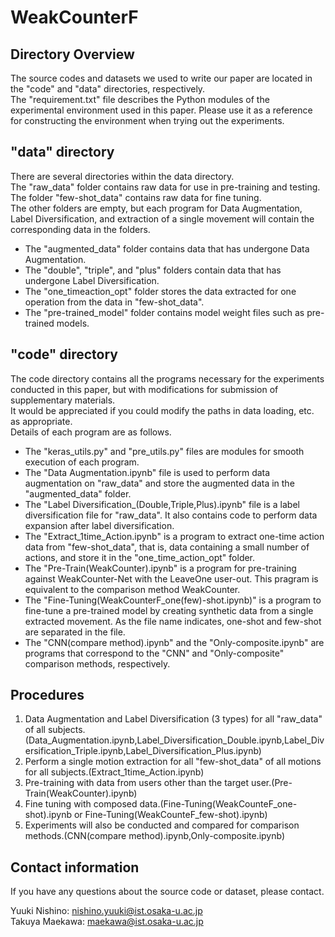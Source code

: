 # WeakCounterF

## Directory Overview
The source codes and datasets we used to write our paper are located in the "code" and "data" directories, respectively.<br>
The "requirement.txt" file describes the Python modules of the experimental environment used in this paper. Please use it as a reference for constructing the environment when trying out the experiments.

## "data" directory
There are several directories within the data directory.<br>
The "raw_data" folder contains raw data for use in pre-training and testing.<br>
The folder "few-shot_data" contains raw data for fine tuning.<br>
The other folders are empty, but each program for Data Augmentation, Label Diversification, and extraction of a single movement will contain the corresponding data in the folders.
- The "augmented_data" folder contains data that has undergone Data Augmentation.
- The "double", "triple", and "plus" folders contain data that has undergone Label Diversification.
- The "one_timeaction_opt" folder stores the data extracted for one operation from the data in "few-shot_data".
- The "pre-trained_model" folder contains model weight files such as pre-trained models.

## "code" directory
The code directory contains all the programs necessary for the experiments conducted in this paper, but with modifications for submission of supplementary materials. <br>
It would be appreciated if you could modify the paths in data loading, etc. as appropriate.<br>
Details of each program are as follows.

- The "keras_utils.py" and "pre_utils.py" files are modules for smooth execution of each program.
- The "Data Augmentation.ipynb" file is used to perform data augmentation on "raw_data" and store the augmented data in the "augmented_data" folder.
- The "Label Diversification_(Double,Triple,Plus).ipynb" file is a label diversification file for "raw_data". It also contains code to perform data expansion after label diversification.
- The "Extract_1time_Action.ipynb" is a program to extract one-time action data from "few-shot_data", that is, data containing a small number of actions, and store it in the "one_time_action_opt" folder.
- The "Pre-Train(WeakCounter).ipynb" is a program for pre-training against WeakCounter-Net with the LeaveOne user-out. This pragram is equivalent to the comparison method WeakCounter.
- The "Fine-Tuning(WeakCounterF_one(few)-shot.ipynb)" is a program to fine-tune a pre-trained model by creating synthetic data from a single extracted movement.
As the file name indicates, one-shot and few-shot are separated in the file.
- The "CNN(compare method).ipynb" and the "Only-composite.ipynb" are programs that correspond to the "CNN" and "Only-composite" comparison methods, respectively.

## Procedures
1. Data Augmentation and Label Diversification (3 types) for all "raw_data" of all subjects.(Data_Augmentation.ipynb,Label_Diversification_Double.ipynb,Label_Diversification_Triple.ipynb,Label_Diversification_Plus.ipynb)
2. Perform a single motion extraction for all "few-shot_data" of all motions for all subjects.(Extract_1time_Action.ipynb)
3. Pre-training with data from users other than the target user.(Pre-Train(WeakCounter).ipynb)
4. Fine tuning with composed data.(Fine-Tuning(WeakCounteF_one-shot).ipynb or Fine-Tuning(WeakCounteF_few-shot).ipynb)
5. Experiments will also be conducted and compared for comparison methods.(CNN(compare method).ipynb,Only-composite.ipynb)


## Contact information
If you have any questions about the source code or dataset, please contact.<br>

Yuuki Nishino: nishino.yuuki@ist.osaka-u.ac.jp <br>
Takuya Maekawa: maekawa@ist.osaka-u.ac.jp
